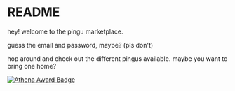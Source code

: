# README

hey! welcome to the pingu marketplace.

guess the email and password, maybe? (pls don't)

hop around and check out the different pingus available. maybe you want to bring one home?

[![Athena Award Badge](https://img.shields.io/endpoint?url=https%3A%2F%2Faward.athena.hackclub.com%2Fapi%2Fbadge)](https://award.athena.hackclub.com?utm_source=readme)
